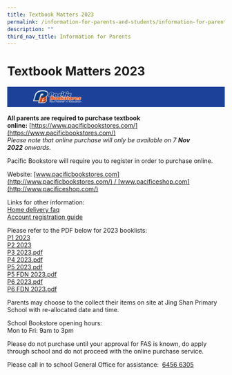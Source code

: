 ```yaml
---
title: Textbook Matters 2023
permalink: /information-for-parents-and-students/information-for-parents/textbook-matters-2023/
description: ""
third_nav_title: Information for Parents
---
```

# **Textbook Matters 2023**

![](/images/Capture6.png)

**All parents are required to purchase textbook online:** [https://www.pacificbookstores.com/](https://www.pacificbookstores.com/)  
_Please note that online purchase will only be available on 7 **Nov 2022** onwards._   
  
  
Pacific Bookstore will require you to register in order to purchase online.  

Website: [www.pacificbookstores.com](http://www.pacificbookstores.com/) / [www.pacificeshop.com](http://www.pacificeshop.com/)  
  
Links for other information:  
[Home delivery faq](https://www.pacificbookstores.com/home-delivery-faq)  
[Account registration guide](https://www.pacificbookstores.com/account-registration-guide)

Please refer to the PDF below for 2023 booklists:   
[P1 2023](/files/P1%202023.pdf)  
[P2 2023](/files/P2%202023.pdf)    
[P3 2023.pdf](/files/P3%202023.pdf)   
[P4 2023.pdf](/files/P4%202023.pdf)    
[P5 2023.pdf](/files/P5%202023.pdf)   
[P5 FDN 2023.pdf](/files/P5%20FDN%202023.pdf)   
[P6 2023.pdf](/files/P6%202023.pdf)   
[P6 FDN 2023.pdf](/files/P6%20FDN%202023.pdf)

Parents may choose to the collect their items on site at Jing Shan Primary School with re-allocated date and time.  
  
School Bookstore opening hours:  
Mon to Fri: 9am to 3pm  
  
Please do not purchase until your approval for FAS is known, do apply through school and do not proceed with the online purchase service.

Please call in to school General Office for assistance:  [6456 6305](https://www.google.com/search?q=jing+shan+primary+school&rlz=1C1GCEA_enSG965SG965&oq=jing+shan+&aqs=chrome.0.69i59j46i175i199i512j69i57j0i457i512j0i512j69i60l3.4118j0j7&sourceid=chrome&ie=UTF-8#)